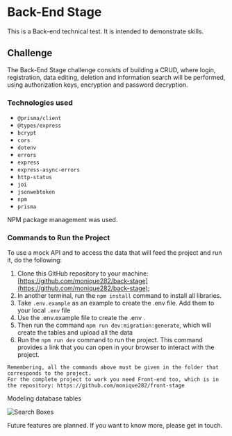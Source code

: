 # Back-End Stage

This is a Back-end technical test. It is intended to demonstrate skills.

## Challenge

The Back-End Stage challenge consists of building a CRUD, where login, registration, data editing, deletion and information search will be performed, using authorization keys, encryption and password decryption.

### Technologies used

- `@prisma/client`
- `@types/express`
- `bcrypt`
- `cors`
- `dotenv`
- `errors`
- `express`
- `express-async-errors`
- `http-status`
- `joi`
- `jsonwebtoken`
- `npm`
- `prisma`


NPM package management was used.


### Commands to Run the Project


To use a mock API and to access the data that will feed the project and run it, do the following:

1. Clone this GitHub repository to your machine: [https://github.com/monique282/back-stage](https://github.com/monique282/back-stage);
2. In another terminal, run the `npm install` command to install all libraries.
3. Take `.env.example` as an example to create the .env file. Add them to your local `.env` file
4. Use the .env.example file to create the .env .
5. Then run the command `npm run dev:migration:generate`, which will create the tables and upload all the data
6. Run the `npm run dev` command to run the project. This command provides a link that you can open in your browser to interact with the project.

```
Remembering, all the commands above must be given in the folder that corresponds to the project.
For the complete project to work you need Front-end too, which is in the repository: https://github.com/monique282/front-stage
```

Modeling database tables

![Search Boxes](https://imgur.com/uSYpMFR.png)

Future features are planned. If you want to know more, please get in touch.

